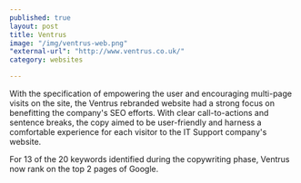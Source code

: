 ```yaml
---
published: true
layout: post
title: Ventrus
image: "/img/ventrus-web.png"
"external-url": "http://www.ventrus.co.uk/"
category: websites

---
```


With the specification of empowering the user and encouraging multi-page visits on the site, the Ventrus rebranded website had a strong focus on benefitting the company's SEO efforts. With clear call-to-actions and sentence breaks, the copy aimed to be user-friendly and harness a comfortable experience for each visitor to the IT Support company's website.

For 13 of the 20 keywords identified during the copywriting phase, Ventrus now rank on the top 2 pages of Google.
